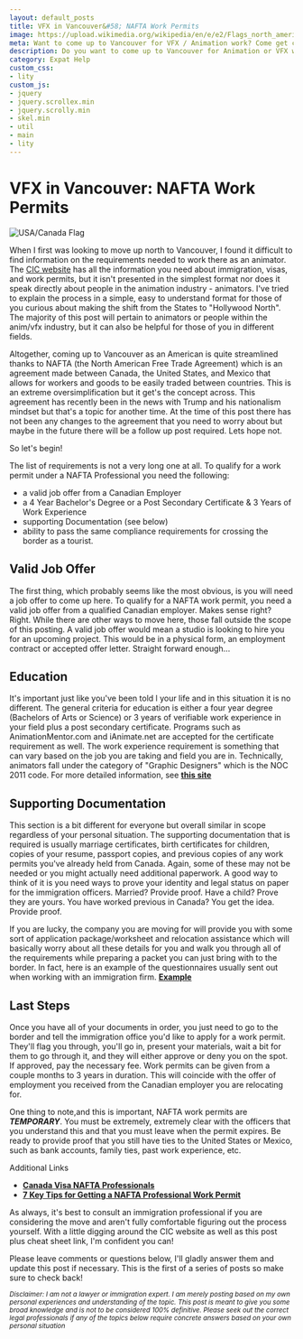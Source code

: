 ```yaml
---
layout: default_posts
title: VFX in Vancouver&#58; NAFTA Work Permits
image: https://upload.wikimedia.org/wikipedia/en/e/e2/Flags_north_america.jpg
meta: Want to come up to Vancouver for VFX / Animation work? Come get clarity on the requirements needed to work across the border as an expat animator or vfx artist
description: Do you want to come up to Vancouver for Animation or VFX work? I try to provide some clarity and personal experiences on the requirements needed to work across the border as an expat animator or vfx artist.
category: Expat Help
custom_css:
- lity
custom_js:
- jquery
- jquery.scrollex.min
- jquery.scrolly.min
- skel.min
- util
- main
- lity
---
```

<h1 class="major">VFX in Vancouver: NAFTA Work Permits</h1>
<div>
<span class="image left"><img src="https://upload.wikimedia.org/wikipedia/commons/3/3b/Canada_and_USA_Flag.png" alt="USA/Canada Flag" />                    
</span>
</div>

When I first was looking to move up north to Vancouver, I found it difficult to find information on the requirements needed to work there as an animator. The [CIC website](http://www.cic.gc.ca/english/) has all the information you need about immigration, visas, and work permits, but it isn't presented in the simplest format nor does it speak directly about people in the animation industry - animators. I've tried to explain the process in a simple, easy to understand format for those of you curious about making the shift from the States to "Hollywood North". The majority of this post will pertain to animators or people within the anim/vfx industry, but it can also be helpful for those of you in different fields.

Altogether, coming up to Vancouver as an American is quite streamlined thanks to NAFTA (the North American Free Trade Agreement) which is an agreement made between Canada, the United States, and Mexico that allows for workers and goods to be easily traded between countries. This is an extreme oversimplification but it get's the concept across. This agreement has recently been in the news with Trump and his nationalism mindset but that's a topic for another time. At the time of this post there has not been any changes to the agreement that you need to worry about but maybe in the future there will be a follow up post required. Lets hope not.

So let's begin!

The list of requirements is not a very long one at all. To qualify for a work permit under a NAFTA Professional you need the following:

* a valid job offer from a Canadian Employer 
* a 4 Year Bachelor's Degree or a Post Secondary Certificate & 3 Years of Work Experience
* supporting Documentation (see below)
* ability to pass the same compliance requirements for crossing the border as a tourist. 

## Valid Job Offer
The first thing, which probably seems like the most obvious, is you will need a job offer to come up here. To qualify for a NAFTA work permit, you need a valid job offer from a qualified Canadian employer. Makes sense right? Right. While there are other ways to move here, those fall outside the scope of this posting. A valid job offer would mean a studio is looking to hire you for an upcoming project. This would be in a physical form, an employment contract or accepted offer letter. Straight forward enough...

## Education
It's important just like you've been told l your life and in this situation it is no different. The general criteria for education is either a four year degree (Bachelors of Arts or Science) or 3 years of verifiable work experience in your field plus a post secondary certificate. Programs such as AnimationMentor.com and iAnimate.net are accepted for the certificate requirement as well. The work experience requirement is something that can vary based on the job you are taking and field you are in. Technically, animators fall under the category of "Graphic Designers" which is the NOC 2011 code. For more detailed information, see **[this site](http://www23.statcan.gc.ca/imdb/p3VD.pl?Function=getVD&TVD=122372&CVD=122376&CPV=5241&CST=01012011&CLV=4&MLV=4)**
 
## Supporting Documentation
This section is a bit different for everyone but overall similar in scope regardless of your personal situation. The supporting documentation that is required is usually marriage certificates, birth certificates for children, copies of your resume, passport copies, and previous copies of any work permits you've already held from Canada. Again, some of these may not be needed or you might actually need additional paperwork. A good way to think of it is you need ways to prove your identity and legal status on paper for the immigration officers. Married? Provide proof. Have a child? Prove they are yours. You have worked previous in Canada? You get the idea. Provide proof. 

If you are lucky, the company you are moving for will provide you with some sort of application package/worksheet and relocation assistance which will basically worry about all these details for you and walk you through all of the requirements while preparing a packet you can just bring with to the border. In fact, here is an example of the questionnaires usually sent out when working with an immigration firm. **[Example](/blog/images/naftaquestions.png)**

## Last Steps
Once you have all of your documents in order, you just need to go to the border and tell the immigration office you'd like to apply for a work permit. They'll flag you through, you'll go in, present your materials, wait a bit for them to go through it, and they will either approve or deny you on the spot. If approved, pay the necessary fee. Work permits can be given from a couple months to 3 years in duration. This will coincide with the offer of employment you received from the Canadian employer you are relocating for.

One thing to note,and this is important, NAFTA work permits are __*TEMPORARY*__.  You must be extremely, extremely clear with the officers that you understand this and that you must leave when the permit expires. Be ready to provide proof that you still have ties to the United States or Mexico, such as bank accounts, family ties, past work experience, etc. 

Additional Links
* **[Canada Visa NAFTA Professionals](http://www.canadavisa.com/nafta-professionals.html)** 
* **[7 Key Tips for Getting a NAFTA Professional Work Permit](http://immigrationcanada.pro/immigrate/7-keys-getting-nafta-work-permit-professional/)** 

As always, it's best to consult an immigration professional if you are considering the move and aren't fully comfortable figuring out the process yourself. With a little digging around the CIC website as well as this post plus cheat sheet link, I'm confident you can!



Please leave comments or questions below, I'll gladly answer them and update this post if necessary. This is the first of a series of posts so make sure to check back!

<sub>*Disclaimer: I am not a lawyer or immigration expert. I am merely posting based on my own personal experiences and understanding of the topic. This post is meant to give you some broad knowledge and is not to be considered 100% definitive. Please seek out the correct legal professionals if any of the topics below require concrete answers based on your own personal situation*</sub>
